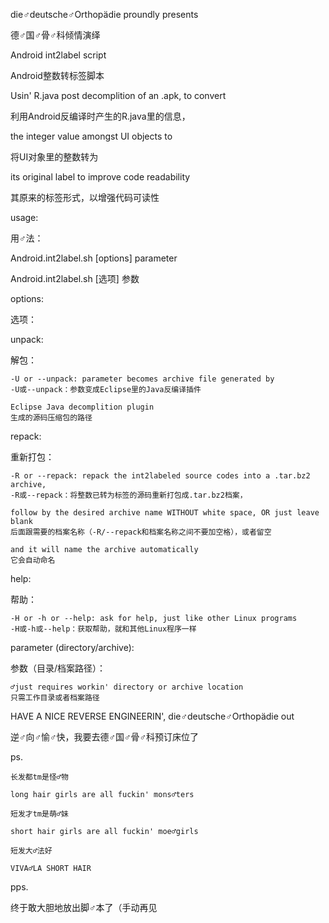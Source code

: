 die♂deutsche♂Orthopädie proundly presents

德♂国♂骨♂科倾情演绎


Android int2label script

Android整数转标签脚本


Usin' R.java post decomplition of an .apk, to convert

利用Android反编译时产生的R.java里的信息，


the integer value amongst UI objects to

将UI对象里的整数转为


its original label to improve code readability

其原来的标签形式，以增强代码可读性


usage: 

用♂法：


Android.int2label.sh [options] parameter

Android.int2label.sh [选项] 参数


options:

选项：


unpack: 

解包：


	-U or --unpack: parameter becomes archive file generated by
	-U或--unpack：参数变成Eclipse里的Java反编译插件
  
	Eclipse Java decomplition plugin
	生成的源码压缩包的路径


repack: 

重新打包：


	-R or --repack: repack the int2labeled source codes into a .tar.bz2 archive, 
	-R或--repack：将整数已转为标签的源码重新打包成.tar.bz2档案，
  
	follow by the desired archive name WITHOUT white space, OR just leave blank
	后面跟需要的档案名称（-R/--repack和档案名称之间不要加空格），或者留空
  
	and it will name the archive automatically
	它会自动命名


help:

帮助：


	-H or -h or --help: ask for help, just like other Linux programs
	-H或-h或--help：获取帮助，就和其他Linux程序一样


parameter (directory/archive): 

参数（目录/档案路径）：

	♂just requires workin' directory or archive location
	只需工作目录或者档案路径


HAVE A NICE REVERSE ENGINEERIN', die♂deutsche♂Orthopädie out

逆♂向♂愉♂快，我要去德♂国♂骨♂科预订床位了


ps. 

	长发都tm是怪♂物

	long hair girls are all fuckin' mons♂ters

	短发才tm是萌♂妹

	short hair girls are all fuckin' moe♂girls

	短发大♂法好

	VIVA♂LA SHORT HAIR

pps. 

  终于敢大胆地放出脚♂本了（手动再见
